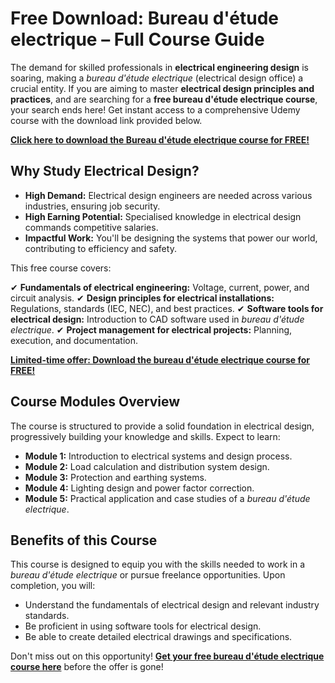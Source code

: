 # Free Download: Bureau d'étude electrique – Full Course Guide

The demand for skilled professionals in **electrical engineering design** is soaring, making a *bureau d'étude electrique* (electrical design office) a crucial entity. If you are aiming to master **electrical design principles and practices**, and are searching for a **free bureau d'étude electrique course**, your search ends here! Get instant access to a comprehensive Udemy course with the download link provided below.

[**Click here to download the Bureau d'étude electrique course for FREE!**](https://udemywork.com/bureau-d-etude-electrique)

## Why Study Electrical Design?

*   **High Demand:** Electrical design engineers are needed across various industries, ensuring job security.
*   **High Earning Potential:** Specialised knowledge in electrical design commands competitive salaries.
*   **Impactful Work:** You'll be designing the systems that power our world, contributing to efficiency and safety.

This free course covers:

✔ **Fundamentals of electrical engineering:** Voltage, current, power, and circuit analysis.
✔ **Design principles for electrical installations:** Regulations, standards (IEC, NEC), and best practices.
✔ **Software tools for electrical design:** Introduction to CAD software used in *bureau d'étude electrique*.
✔ **Project management for electrical projects:** Planning, execution, and documentation.

[**Limited-time offer: Download the bureau d'étude electrique course for FREE!**](https://udemywork.com/bureau-d-etude-electrique)

## Course Modules Overview

The course is structured to provide a solid foundation in electrical design, progressively building your knowledge and skills. Expect to learn:

*   **Module 1:** Introduction to electrical systems and design process.
*   **Module 2:** Load calculation and distribution system design.
*   **Module 3:** Protection and earthing systems.
*   **Module 4:** Lighting design and power factor correction.
*   **Module 5:** Practical application and case studies of a *bureau d'étude electrique*.

## Benefits of this Course

This course is designed to equip you with the skills needed to work in a *bureau d'étude electrique* or pursue freelance opportunities. Upon completion, you will:

*   Understand the fundamentals of electrical design and relevant industry standards.
*   Be proficient in using software tools for electrical design.
*   Be able to create detailed electrical drawings and specifications.

Don't miss out on this opportunity! **[Get your free bureau d'étude electrique course here](https://udemywork.com/bureau-d-etude-electrique)** before the offer is gone!
